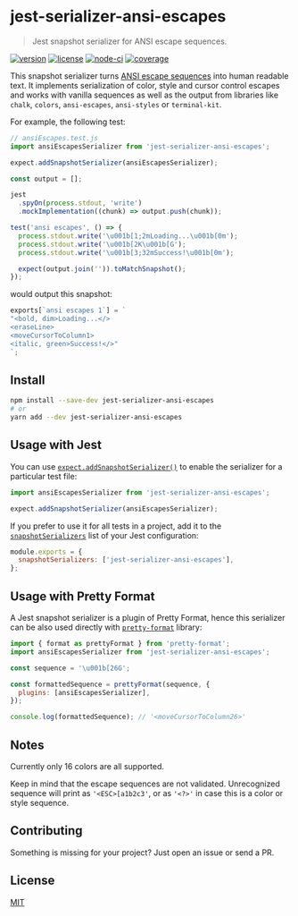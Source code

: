 # jest-serializer-ansi-escapes

> Jest snapshot serializer for ANSI escape sequences.

[![version](https://img.shields.io/npm/v/jest-serializer-ansi-escapes)](https://npmjs.com/package/jest-serializer-ansi-escapes)
[![license](https://img.shields.io/github/license/mrazauskas/jest-serializer-ansi-escapes)](https://github.com/mrazauskas/jest-serializer-ansi-escapes/blob/main/LICENSE.md)
[![node-ci](https://img.shields.io/github/actions/workflow/status/mrazauskas/jest-serializer-ansi-escapes/node-ci.yml?label=CI)](https://github.com/mrazauskas/jest-serializer-ansi-escapes/actions/workflows/node-ci.yml)
[![coverage](https://img.shields.io/codecov/c/github/mrazauskas/jest-serializer-ansi-escapes/main)](https://app.codecov.io/gh/mrazauskas/jest-serializer-ansi-escapes)

This snapshot serializer turns [ANSI escape sequences](https://en.wikipedia.org/wiki/ANSI_escape_code) into human readable text. It implements serialization of color, style and cursor control escapes and works with vanilla sequences as well as the output from libraries like `chalk`, `colors`, `ansi-escapes`, `ansi-styles` or `terminal-kit`.

For example, the following test:

```js
// ansiEscapes.test.js
import ansiEscapesSerializer from 'jest-serializer-ansi-escapes';

expect.addSnapshotSerializer(ansiEscapesSerializer);

const output = [];

jest
  .spyOn(process.stdout, 'write')
  .mockImplementation((chunk) => output.push(chunk));

test('ansi escapes', () => {
  process.stdout.write('\u001b[1;2mLoading...\u001b[0m');
  process.stdout.write('\u001b[2K\u001b[G');
  process.stdout.write('\u001b[3;32mSuccess!\u001b[0m');

  expect(output.join('')).toMatchSnapshot();
});
```

would output this snapshot:

```js
exports[`ansi escapes 1`] = `
"<bold, dim>Loading...</>
<eraseLine>
<moveCursorToColumn1>
<italic, green>Success!</>"
`;
```

## Install

```bash
npm install --save-dev jest-serializer-ansi-escapes
# or
yarn add --dev jest-serializer-ansi-escapes
```

## Usage with Jest

You can use [`expect.addSnapshotSerializer()`](https://jestjs.io/docs/expect#expectaddsnapshotserializerserializer) to enable the serializer for a particular test file:

```js
import ansiEscapesSerializer from 'jest-serializer-ansi-escapes';

expect.addSnapshotSerializer(ansiEscapesSerializer);
```

If you prefer to use it for all tests in a project, add it to the [`snapshotSerializers`](https://jestjs.io/docs/configuration#snapshotserializers-arraystring) list of your Jest configuration:

```js
module.exports = {
  snapshotSerializers: ['jest-serializer-ansi-escapes'],
};
```

## Usage with Pretty Format

A Jest snapshot serializer is a plugin of Pretty Format, hence this serializer can be also used directly with [`pretty-format`](https://github.com/facebook/jest/tree/main/packages/pretty-format) library:

```js
import { format as prettyFormat } from 'pretty-format';
import ansiEscapesSerializer from 'jest-serializer-ansi-escapes';

const sequence = '\u001b[26G';

const formattedSequence = prettyFormat(sequence, {
  plugins: [ansiEscapesSerializer],
});

console.log(formattedSequence); // '<moveCursorToColumn26>'
```

## Notes

Currently only 16 colors are all supported.

Keep in mind that the escape sequences are not validated. Unrecognized sequence will print as `'<ESC>[a1b2c3'`, or as `'<?>'` in case this is a color or style sequence.

## Contributing

Something is missing for your project? Just open an issue or send a PR.

## License

[MIT](https://github.com/mrazauskas/jest-serializer-ansi-escapes/blob/main/LICENSE.md)
